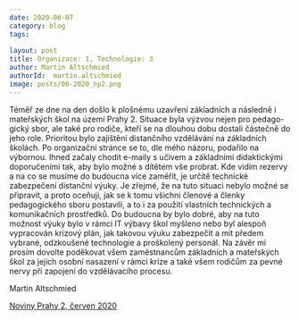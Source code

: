 ```yaml
---
date: 2020-06-07
category: blog
tags:
    
layout: post
title: Organizace: 1, Technologie: 3
author: Martin Altschmied
authorId:  martin.altschmied
image: posts/06-2020_np2.png
---
```


Téměř ze dne na den došlo k plošnému uzavření základních a následně i mateřských škol na území Prahy 2. Situace byla výzvou nejen pro pedago-gický sbor, ale také pro rodiče, kteří se na dlouhou dobu dostali částečně do jeho role. Prioritou bylo zajištění distančního vzdělávání na základních školách. Po organizační stránce se to, dle mého názoru, podařilo na výbornou. Ihned začaly chodit e-maily s učivem a základními didaktickými doporučeními tak, aby bylo možné s dítětem vše probrat. Kde vidím rezervy a na co se musíme do budoucna více zaměřit, je určitě technické zabezpečení distanční výuky. Je zřejmé, že na tuto situaci nebylo možné se připravit, a proto oceňuji, jak se k tomu všichni členové a členky pedagogického sboru postavili, a to i za použití vlastních technických a komunikačních prostředků. Do budoucna by bylo dobré, aby na tuto možnost výuky bylo v rámci IT výbavy škol myšleno nebo byl alespoň vypracován krizový plán, jak takovou výuku zabezpečit a mít předem vybrané, odzkoušené technologie a proškolený personál. Na závěr mi prosím dovolte poděkovat všem zaměstnancům základních a mateřských škol za jejich osobní nasazení v rámci krize a také všem rodičům za pevné nervy při zapojení do vzdělávacího procesu. 

Martin Altschmied


[Noviny Prahy 2, červen 2020](http://praha2.cz/file/xlv1/06-2020-PRAHA-NOVINY-web.pdf)
